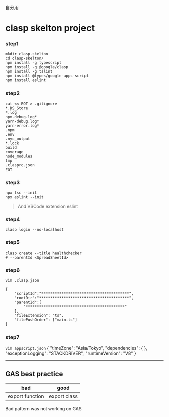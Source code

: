 自分用

# clasp skelton project

### step1
```
mkdir clasp-skelton
cd clasp-skelton/
npm install -g typescript
npm install -g @google/clasp
npm install -g tslint
npm install @types/google-apps-script
npm install eslint
```

### step2

```
cat << EOT > .gitignore
*.DS_Store
*.log
npm-debug.log*
yarn-debug.log*
yarn-error.log*
.npm
.env
.nyc_output
*.lock
build
coverage
node_modules
tmp
.clasprc.json
EOT
```

### step3

```
npx tsc --init
npx eslint --init
```
>   And VSCode extension eslint

### step4 

```
clasp login --no-localhost
```

### step5

```
clasp create --title healthchecker
# --parentId <SpreadSheetId>
```

### step6 

`vim .clasp.json`
```
{
    "scriptId":"***************************************",
    "rootDir":"****************************************",
    "parentId":[
        "********************************************"
    ],
    "fileExtension": "ts",
    "filePushOrder": ["main.ts"]
}
```

### step7

`vim appscript.json`
{
  "timeZone": "Asia/Tokyo",
  "dependencies": {
  },
  "exceptionLogging": "STACKDRIVER",
  "runtimeVersion": "V8"
}


----

## GAS best practice
| bad | good |
| --- | --- |
| export function | export class |

Bad pattern was not working on GAS